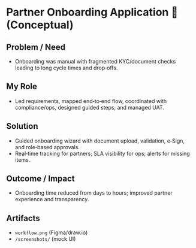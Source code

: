 # Partner Onboarding Application 🤝 (Conceptual)

## Problem / Need
- Onboarding was manual with fragmented KYC/document checks leading to long cycle times and drop‑offs.

## My Role
- Led requirements, mapped end‑to‑end flow, coordinated with compliance/ops, designed guided steps, and managed UAT.

## Solution
- Guided onboarding wizard with document upload, validation, e‑Sign, and role‑based approvals.
- Real‑time tracking for partners; SLA visibility for ops; alerts for missing items.

## Outcome / Impact
- Onboarding time reduced from days to hours; improved partner experience and transparency.

## Artifacts
- `workflow.png` (Figma/draw.io)
- `/screenshots/` (mock UI)
